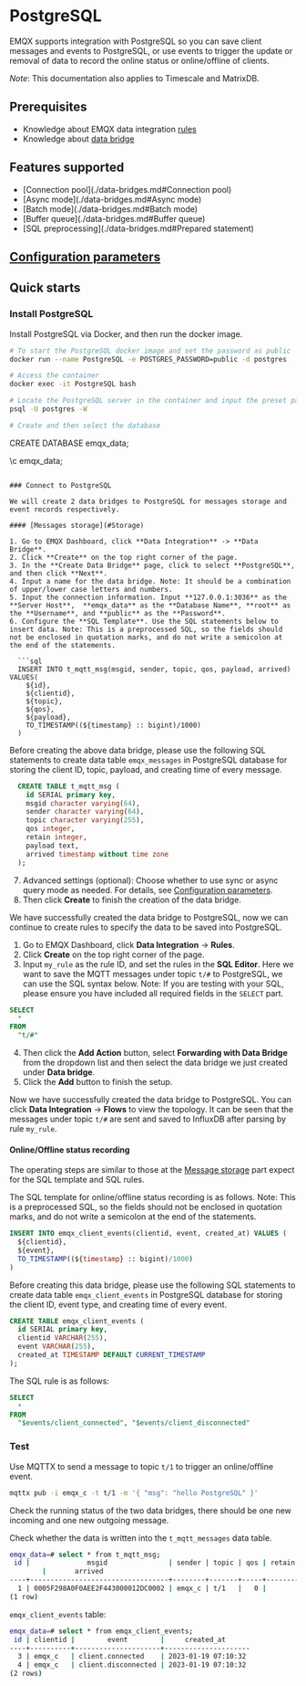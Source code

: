 # PostgreSQL

EMQX supports integration with PostgreSQL so you can save client messages and events to PostgreSQL, or use events to trigger the update or removal of data to record the online status or online/offline of clients. 

*Note*: This documentation also applies to Timescale and MatrixDB.

## Prerequisites

- Knowledge about EMQX data integration [rules](./rules.md)
- Knowledge about [data bridge](./data-bridges.md)

## Features supported

- [Connection pool](./data-bridges.md#Connection pool)
- [Async mode](./data-bridges.md#Async mode)
- [Batch mode](./data-bridges.md#Batch mode)
- [Buffer queue](./data-bridges.md#Buffer queue)
- [SQL preprocessing](./data-bridges.md#Prepared statement)

## [Configuration parameters](#Configuration)
<!-- TODO LIKN TO THE CONFIG doc。 -->

## Quick starts

### Install PostgreSQL

Install PostgreSQL via Docker, and then run the docker image. 

```bash
# To start the PostgreSQL docker image and set the password as public
docker run --name PostgreSQL -e POSTGRES_PASSWORD=public -d postgres

# Access the container
docker exec -it PostgreSQL bash

# Locate the PostgreSQL server in the container and input the preset password
psql -U postgres -W

# Create and then select the database
```
CREATE DATABASE emqx_data;

\c emqx_data;
```

### Connect to PostgreSQL

We will create 2 data bridges to PostgreSQL for messages storage and event records respectively. 

#### [Messages storage](#Storage)

1. Go to EMQX Dashboard, click **Data Integration** -> **Data Bridge**.
2. Click **Create** on the top right corner of the page.
3. In the **Create Data Bridge** page, click to select **PostgreSQL**, and then click **Next**.
4. Input a name for the data bridge. Note: It should be a combination of upper/lower case letters and numbers.
5. Input the connection information. Input **127.0.0.1:3036** as the **Server Host**,  **emqx_data** as the **Database Name**, **root** as the **Username**, and **public** as the **Password**.
6. Configure the **SQL Template**. Use the SQL statements below to insert data. Note: This is a preprocessed SQL, so the fields should not be enclosed in quotation marks, and do not write a semicolon at the end of the statements. 

  ```sql
  INSERT INTO t_mqtt_msg(msgid, sender, topic, qos, payload, arrived) VALUES(
    ${id},
    ${clientid},
    ${topic},
    ${qos},
    ${payload},
    TO_TIMESTAMP((${timestamp} :: bigint)/1000)
  )
  ```

Before creating the above data bridge, please use the following SQL statements to create data table `emqx_messages` in PostgreSQL database for storing the client ID, topic, payload, and creating time of every message. 

  ```sql
    CREATE TABLE t_mqtt_msg (
      id SERIAL primary key,
      msgid character varying(64),
      sender character varying(64),
      topic character varying(255),
      qos integer,
      retain integer,
      payload text,
      arrived timestamp without time zone
    );
  ```

7. Advanced settings (optional):  Choose whether to use sync or async query mode as needed. For details, see [Configuration parameters](#Configuration).
8. Then click **Create** to finish the creation of the data bridge.

We have successfully created the data bridge to PostgreSQL, now we can continue to create rules to specify the data to be saved into PostgreSQL. 

1. Go to EMQX Dashboard, click **Data Integration** -> **Rules**.
2. Click **Create** on the top right corner of the page.
3. Input `my_rule` as the rule ID, and set the rules in the **SQL Editor**. Here we want to save the MQTT messages under topic `t/#`  to PostgreSQL, we can use the SQL syntax below. Note: If you are testing with your SQL, please ensure you have included all required fields in the `SELECT` part. 

  ```sql
  SELECT 
    *
  FROM
    "t/#"
  ```
4. Then click the **Add Action** button, select **Forwarding with Data Bridge** from the dropdown list and then select the data bridge we just created under **Data bridge**.  
5. Click the **Add** button to finish the setup. 

Now we have successfully created the data bridge to PostgreSQL. You can click **Data Integration** -> **Flows** to view the topology. It can be seen that the messages under topic `t/#`  are sent and saved to InfluxDB after parsing by rule  `my_rule`. 

#### Online/Offline status recording

The operating steps are similar to those at the [Message storage](#Storage) part expect for the SQL template and SQL rules. 

The SQL template for online/offline status recording is as follows. Note: This is a preprocessed SQL, so the fields should not be enclosed in quotation marks, and do not write a semicolon at the end of the statements.

```sql
INSERT INTO emqx_client_events(clientid, event, created_at) VALUES (
  ${clientid},
  ${event},
  TO_TIMESTAMP((${timestamp} :: bigint)/1000)
)
```

Before creating this data bridge, please use the following SQL statements to create data table `emqx_client_events` in PostgreSQL database for storing the client ID, event type, and creating time of every event. 

```sql
CREATE TABLE emqx_client_events (
  id SERIAL primary key,
  clientid VARCHAR(255),
  event VARCHAR(255),
  created_at TIMESTAMP DEFAULT CURRENT_TIMESTAMP
);
```

The SQL rule is as follows: 

```sql
SELECT
  *
FROM 
  "$events/client_connected", "$events/client_disconnected"
```

### Test

Use MQTTX  to send a message to topic  `t/1`  to trigger an online/offline event. 

```bash
mqttx pub -i emqx_c -t t/1 -m '{ "msg": "hello PostgreSQL" }'
```

Check the running status of the two data bridges, there should be one new incoming and one new outgoing message. 

Check whether the data is written into the `t_mqtt_messages`  data table. 

```bash
emqx_data=# select * from t_mqtt_msg;
 id |              msgid               | sender | topic | qos | retain |            payload
        |       arrived
----+----------------------------------+--------+-------+-----+--------+-------------------------------+---------------------
  1 | 0005F298A0F0AEE2F443000012DC0002 | emqx_c | t/1   |   0 |        | { "msg": "hello PostgreSQL" } | 2023-01-19 07:10:32
(1 row)

```

`emqx_client_events`  table:

```bash
emqx_data=# select * from emqx_client_events;
 id | clientid |        event        |     created_at
----+----------+---------------------+---------------------
  3 | emqx_c   | client.connected    | 2023-01-19 07:10:32
  4 | emqx_c   | client.disconnected | 2023-01-19 07:10:32
(2 rows)

```
